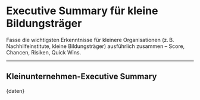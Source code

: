 <!-- summary_klein.md -->
# Executive Summary für kleine Bildungsträger

Fasse die wichtigsten Erkenntnisse für kleinere Organisationen (z. B. Nachhilfeinstitute, kleine Bildungsträger) ausführlich zusammen – Score, Chancen, Risiken, Quick Wins.

---

## Kleinunternehmen-Executive Summary

{daten}